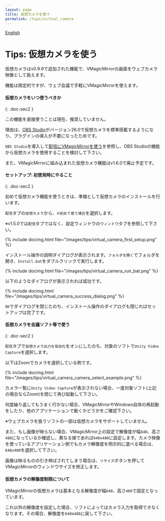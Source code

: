 ```yaml
---
layout: page
title: 仮想カメラを使う
permalink: /tips/virtual_camera
---
```


[English](../en/tips/virtual_camera)

# Tips: 仮想カメラを使う

仮想カメラはv0.9.9で追加された機能で、VMagicMirrorの画面をウェブカメラ映像として扱えます。

機能は限定的ですが、ウェブ会議で手軽にVMagicMirrorを使えます。

#### 仮想カメラをいつ使うべきか
{: .doc-sec2 }

この機能を直接使うことは現在、推奨していません。

理由は、[OBS Studio](https://obsproject.com/ja/download)がバージョン26.0で仮想カメラを標準搭載するようになり、プラグインの導入が不要になったためです。

`OBS Studio`を導入して[配信にVMagicMirrorを使う](./streaming)を参照し、OBS Studioの機能から仮想カメラを使用することを検討して下さい。

また、VMagicMirrorに組み込まれた仮想カメラ機能はv1.6.0で廃止予定です。


#### セットアップ: 初使用時にやること
{: .doc-sec2 }

初めて仮想カメラ機能を使うときは、準備として仮想カメラのインストールを行います。

`配信`タブの`仮想カメラ`から、`※初めて使う場合`を選択します。

※v1.5.0では`配信`タブではなく、設定ウィンドウの`ウィンドウ`タブを参照して下さい。

{% include docimg.html file="/images/tips/virtual_camera_first_setup.png" %}

インストール操作の説明ダイアログが表示されます。`フォルダを開く`でフォルダを開き、`Install.bat`をダブルクリックで実行します。

{% include docimg.html file="/images/tips/virtual_camera_run_bat.png" %}

以下のようなダイアログが表示されれば成功です。

{% include docimg.html file="/images/tips/virtual_camera_success_dialog.png" %}

`OK`でダイアログを閉じたのち、インストール操作のダイアログも閉じればセットアップは完了です。


#### 仮想カメラを会議ソフト等で使う
{: .doc-sec2 }

`配信`タブで`仮想カメラ出力を有効化`をオンにしたのち、対象のソフトで`Unity Video Capture`を選択します。

以下はZoomでカメラを選択している例です。

{% include docimg.html file="/images/tips/virtual_camera_camera_select_example.png" %}

カメラ一覧に`Unity Video Capture`が表示されない場合、一度対象ソフト(上記の場合ならZoom)を閉じて再び起動して下さい。

何度繰り返してもうまく行かない場合、VMagicMirrorやWindows自体の再起動をしたり、他のアプリケーションで動くかどうかをご確認下さい。

※ウェブカメラを扱うソフトの一部は仮想カメラをサポートしていません。

また、もし画像が映らない場合、VMagicMirror上の設定で解像度が幅`640`、高さ`480`になっているか確認し、異なる値であれば`640x480`に設定します。カメラ映像を使っているアプリケーション側でもカメラ解像度を明示的に選べる場合は、`640x480`を選択して下さい。

画像は映るものの引き伸ばされてしまう場合は、`リサイズ`ボタンを押してVMagicMirrorのウィンドウサイズを修正します。


#### 仮想カメラの解像度制限について

VMagicMirrorの仮想カメラは基本となる解像度が幅`640`、高さ`480`で固定となっています。

これ以外の解像度を設定した場合、ソフトによってはカメラ入力を取得できなくなります。その場合、解像度を`640`x`480`に戻して下さい。

